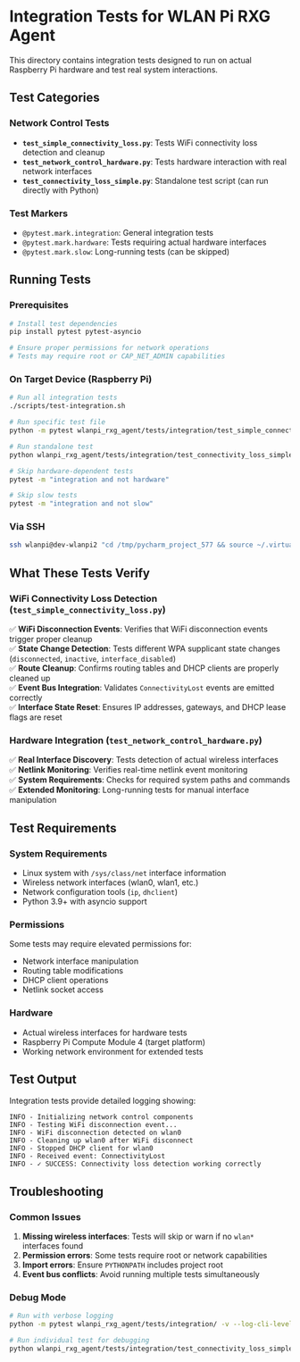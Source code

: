 # Integration Tests for WLAN Pi RXG Agent

This directory contains integration tests designed to run on actual Raspberry Pi hardware and test real system interactions.

## Test Categories

### Network Control Tests
- **`test_simple_connectivity_loss.py`**: Tests WiFi connectivity loss detection and cleanup
- **`test_network_control_hardware.py`**: Tests hardware interaction with real network interfaces
- **`test_connectivity_loss_simple.py`**: Standalone test script (can run directly with Python)

### Test Markers
- `@pytest.mark.integration`: General integration tests
- `@pytest.mark.hardware`: Tests requiring actual hardware interfaces  
- `@pytest.mark.slow`: Long-running tests (can be skipped)

## Running Tests

### Prerequisites
```bash
# Install test dependencies
pip install pytest pytest-asyncio

# Ensure proper permissions for network operations
# Tests may require root or CAP_NET_ADMIN capabilities
```

### On Target Device (Raspberry Pi)
```bash
# Run all integration tests
./scripts/test-integration.sh

# Run specific test file
python -m pytest wlanpi_rxg_agent/tests/integration/test_simple_connectivity_loss.py -v

# Run standalone test
python wlanpi_rxg_agent/tests/integration/test_connectivity_loss_simple.py

# Skip hardware-dependent tests
pytest -m "integration and not hardware"

# Skip slow tests
pytest -m "integration and not slow"
```

### Via SSH
```bash
ssh wlanpi@dev-wlanpi2 "cd /tmp/pycharm_project_577 && source ~/.virtualenvs/wlanpi-rxg-agent/bin/activate && ./scripts/test-integration.sh"
```

## What These Tests Verify

### WiFi Connectivity Loss Detection (`test_simple_connectivity_loss.py`)
✅ **WiFi Disconnection Events**: Verifies that WiFi disconnection events trigger proper cleanup  
✅ **State Change Detection**: Tests different WPA supplicant state changes (`disconnected`, `inactive`, `interface_disabled`)  
✅ **Route Cleanup**: Confirms routing tables and DHCP clients are properly cleaned up  
✅ **Event Bus Integration**: Validates `ConnectivityLost` events are emitted correctly  
✅ **Interface State Reset**: Ensures IP addresses, gateways, and DHCP lease flags are reset  

### Hardware Integration (`test_network_control_hardware.py`)  
✅ **Real Interface Discovery**: Tests detection of actual wireless interfaces  
✅ **Netlink Monitoring**: Verifies real-time netlink event monitoring  
✅ **System Requirements**: Checks for required system paths and commands  
✅ **Extended Monitoring**: Long-running tests for manual interface manipulation  

## Test Requirements

### System Requirements
- Linux system with `/sys/class/net` interface information
- Wireless network interfaces (wlan0, wlan1, etc.)
- Network configuration tools (`ip`, `dhclient`)
- Python 3.9+ with asyncio support

### Permissions
Some tests may require elevated permissions for:
- Network interface manipulation
- Routing table modifications  
- DHCP client operations
- Netlink socket access

### Hardware
- Actual wireless interfaces for hardware tests
- Raspberry Pi Compute Module 4 (target platform)
- Working network environment for extended tests

## Test Output

Integration tests provide detailed logging showing:
```
INFO - Initializing network control components
INFO - Testing WiFi disconnection event...
INFO - WiFi disconnection detected on wlan0
INFO - Cleaning up wlan0 after WiFi disconnect
INFO - Stopped DHCP client for wlan0
INFO - Received event: ConnectivityLost
INFO - ✓ SUCCESS: Connectivity loss detection working correctly
```

## Troubleshooting

### Common Issues
1. **Missing wireless interfaces**: Tests will skip or warn if no `wlan*` interfaces found
2. **Permission errors**: Some tests require root or network capabilities
3. **Import errors**: Ensure `PYTHONPATH` includes project root
4. **Event bus conflicts**: Avoid running multiple tests simultaneously

### Debug Mode
```bash
# Run with verbose logging
python -m pytest wlanpi_rxg_agent/tests/integration/ -v --log-cli-level=DEBUG

# Run individual test for debugging
python wlanpi_rxg_agent/tests/integration/test_connectivity_loss_simple.py
```